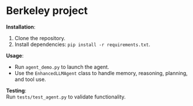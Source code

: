 # Berkeley project

**Installation**:

1. Clone the repository.
2. Install dependencies: `pip install -r requirements.txt`.

**Usage**:

- Run `agent_demo.py` to launch the agent.
- Use the `EnhancedLLMAgent` class to handle memory, reasoning, planning, and tool use.

**Testing**:  
Run `tests/test_agent.py` to validate functionality.
